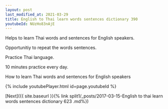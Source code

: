 ```yaml
---
layout: post
last_modified_at: 2021-03-29
title: English to Thai learn words sentences dictionary 390 
youtubeId: NUzHo83nAjE
---
```

 
 
Helps to learn Thai words and sentences for English speakers.

Opportunitiy to repeat the words sentences. 

Practice Thai language. 
 
10 minutes practice every day. 
 
How to learn Thai words and sentences for English speakers 
 
{% include youtubePlayer.html id=page.youtubeId %}
 
 
[Next]({{ site.baseurl }}{% link  split1/_posts/2017-03-15-English to thai learn words sentences dictionary 623 .md%})
 
